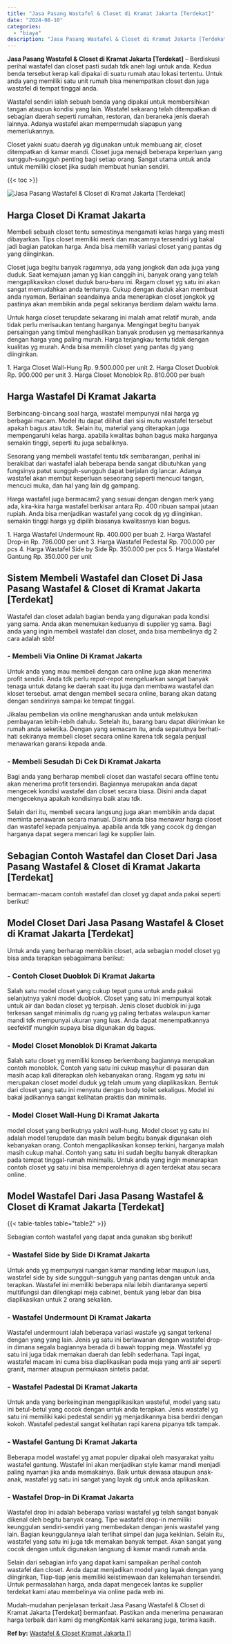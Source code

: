 ```yaml
---
title: "Jasa Pasang Wastafel & Closet di Kramat Jakarta [Terdekat]"
date: "2024-08-10"
categories: 
  - "biaya"
description: "Jasa Pasang Wastafel & Closet di Kramat Jakarta [Terdekat]. Mudah-mudahan penjelasan terkait Jasa Pasang Wastafel & Closet di Kramat Jakarta [Terdekat] ber..."
---
```


**Jasa Pasang Wastafel & Closet di Kramat Jakarta \[Terdekat\]** – Berdiskusi perihal wastafel dan closet pasti sudah tdk aneh lagi untuk anda. Kedua benda tersebut kerap kali dipakai di suatu rumah atau lokasi tertentu. Untuk anda yang memiliki satu unit rumah bisa menempatkan closet dan juga wastafel di tempat tinggal anda.

Wastafel sendiri ialah sebuah benda yang dipakai untuk membersihkan tangan ataupun kondisi yang lain. Wastafel sekarang telah ditempatkan di sebagian daerah seperti rumahan, restoran, dan beraneka jenis daerah lainnya. Adanya wastafel akan mempermudah siapapun yang memerlukannya.

Closet yakni suatu daerah yg digunakan untuk membuang air, closet ditempatkan di kamar mandi. Closet juga menajdi beberapa keperluan yang sungguh-sungguh penting bagi setiap orang. Sangat utama untuk anda untuk memiliki closet jika sudah membuat hunian sendiri.

{{< toc >}}

![Jasa Pasang Wastafel & Closet di Kramat Jakarta [Terdekat]](/images/wastafel-closet-murah61.png)

## Harga Closet Di Kramat Jakarta

Membeli sebuah closet tentu semestinya mengamati kelas harga yang mesti dibayarkan. Tips closet memiliki merk dan macamnya tersendiri yg bakal jadi bagian patokan harga. Anda bisa memilih variasi closet yang pantas dg yang diinginkan.

Closet juga begitu banyak ragamnya, ada yang jongkok dan ada juga yang duduk. Saat kemajuan jaman yg kian canggih ini, banyak orang yang telah mengaplikasikan closet duduk baru-baru ini. Ragam closet yg satu ini akan sangat memudahkan anda tentunya. Cukup dengan duduk akan membuat anda nyaman. Berlainan seandainya anda menerapkan closet jongkok yg pastinya akan membikin anda pegal sekiranya berdiam dalam waktu lama.

Untuk harga closet terupdate sekarang ini malah amat relatif murah, anda tidak perlu merisaukan tentang harganya. Mengingat begitu banyak persaingan yang timbul menghasilkan banyak produsen yg memasarkannya dengan harga yang paling murah. Harga terjangkau tentu tidak dengan kualitas yg murah. Anda bisa memilih closet yang pantas dg yang diinginkan.

1\. Harga Closet Wall-Hung Rp. 9.500.000 per unit 2. Harga Closet Duoblok Rp. 900.000 per unit 3. Harga Closet Monoblok Rp. 810.000 per buah

## Harga Wastafel Di Kramat Jakarta

Berbincang-bincang soal harga, wastafel mempunyai nilai harga yg berbagai macam. Model itu dapat dilihat dari sisi mutu wastafel tersebut apakah bagus atau tdk. Selain itu, material yang diterapkan juga mempengaruhi kelas harga. apabila kwalitas bahan bagus maka harganya semakin tinggi, seperti itu juga sebaliknya.

Sesorang yang membeli wastafel tentu tdk sembarangan, perihal ini berakibat dari wastafel ialah beberapa benda sangat dibutuhkan yang fungsinya patut sungguh-sungguh dapat berjalan dg lancar. Adanya wastafel akan membut keperluan seseorang seperti mencuci tangan, mencuci muka, dan hal yang lain dg gampang.

Harga wastafel juga bermacam2 yang sesuai dengan dengan merk yang ada, kira-kira harga wastafel berkisar antara Rp. 400 ribuan sampai jutaan rupiah. Anda bisa menjadikan wastafel yang cocok dg yg diinginkan. semakin tinggi harga yg dipilih biasanya kwalitasnya kian bagus.

1\. Harga Wastafel Undermount Rp. 400.000 per buah 2. Harga Wastafel Drop-in Rp. 786.000 per unit 3. Harga Wastafel Pedestal Rp. 700.000 per pcs 4. Harga Wastafel Side by Side Rp. 350.000 per pcs 5. Harga Wastafel Gantung Rp. 350.000 per unit

## Sistem Membeli Wastafel dan Closet Di Jasa Pasang Wastafel & Closet di Kramat Jakarta \[Terdekat\]

Wastafel dan closet adalah bagian benda yang digunakan pada kondisi yang sama. Anda akan menemukan keduanya di supplier yg sama. Bagi anda yang ingin membeli wastafel dan closet, anda bisa membelinya dg 2 cara adalah sbb!

### \- Membeli Via Online Di Kramat Jakarta

Untuk anda yang mau membeli dengan cara online juga akan menerima profit sendiri. Anda tdk perlu repot-repot mengeluarkan sangat banyak tenaga untuk datang ke daerah saat itu juga dan membawa wastafel dan kloset tersebut. amat dengan membeli secara online, barang akan datang dengan sendirinya sampai ke tempat tinggal.

Jikalau pembelian via online mengharuskan anda untuk melakukan pembayaran lebih-lebih dahulu. Setelah itu, barang baru dapat dikirimkan ke rumah anda seketika. Dengan yang semacam itu, anda sepatutnya berhati-hati sekiranya membeli closet secara online karena tdk segala penjual menawarkan garansi kepada anda.

### \- Membeli Sesudah Di Cek Di Kramat Jakarta

Bagi anda yang berharap membeli closet dan wastafel secara offline tentu akan menerima profit tersendiri. Bagiannya merupakan anda dapat mengecek kondisi wastafel dan closet secara biasa. Disini anda dapat mengeceknya apakah kondisinya baik atau tdk.

Selain dari itu, membeli secara langsung juga akan membikin anda dapat meminta penawaran secara manual. Disini anda bisa menawar harga closet dan wastafel kepada penjualnya. apabila anda tdk yang cocok dg dengan harganya dapat segera mencari lagi ke supplier lain.

## Sebagian Contoh Wastafel dan Closet Dari Jasa Pasang Wastafel & Closet di Kramat Jakarta \[Terdekat\]

bermacam-macam contoh wastafel dan closet yg dapat anda pakai seperti berikut!

## Model Closet Dari Jasa Pasang Wastafel & Closet di Kramat Jakarta \[Terdekat\]

Untuk anda yang berharap membikin closet, ada sebagian model closet yg bisa anda terapkan sebagaimana berikut:

### \- Contoh Closet Duoblok Di Kramat Jakarta

Salah satu model closet yang cukup tepat guna untuk anda pakai selanjutnya yakni model duoblok. Closet yang satu ini mempunyai kotak untuk air dan badan closet yg terpisah. Jenis closet duoblok ini juga terkesan sangat minimalis dg ruang yg paling terbatas walaupun kamar mandi tdk mempunyai ukuran yang luas. Anda dapat menempatkannya seefektif mungkin supaya bisa digunakan dg bagus.

### \- Model Closet Monoblok Di Kramat Jakarta

Salah satu closet yg memiliki konsep berkembang bagiannya merupakan contoh monoblok. Contoh yang satu ini cukup masyhur di pasaran dan masih acap kali diterapkan oleh kebanyakan orang. Ragam yg satu ini merupakan closet model duduk yg telah umum yang diaplikasikan. Bentuk dari closet yang satu ini menyatu dengan body toilet sekaligus. Model ini bakal jadikannya sangat kelihatan praktis dan minimalis.

### \- Model Closet Wall-Hung Di Kramat Jakarta

model closet yang berikutnya yakni wall-hung. Model closet yg satu ini adalah model terupdate dan masih belum begitu banyak digunakan oleh kebanyakan orang. Contoh mengaplikasikan konsep terkini, harganya malah masih cukup mahal. Contoh yang satu ini sudah begitu banyak diterapkan pada tempat tinggal-rumah minimalis. Untuk anda yang ingin menerapkan contoh closet yg satu ini bisa memperolehnya di agen terdekat atau secara online.

## Model Wastafel Dari Jasa Pasang Wastafel & Closet di Kramat Jakarta \[Terdekat\]

{{< table-tables table="table2" >}}

Sebagian contoh wastafel yang dapat anda gunakan sbg berikut!

### \- Wastafel Side by Side Di Kramat Jakarta

Untuk anda yg mempunyai ruangan kamar manding lebar maupun luas, wastafel side by side sungguh-sungguh yang pantas dengan untuk anda terapkan. Wastafel ini memiliki beberapa nilai lebih diantaranya seperti multifungsi dan dilengkapi meja cabinet, bentuk yang lebar dan bisa diaplikasikan untuk 2 orang sekalian.

### \- Wastafel Undermount Di Kramat Jakarta

Wastafel undermount ialah beberapa variasi wastafe yg sangat terkenal dengan yang yang lain. Jenis yg satu ini berlawanan dengan wastafel drop-in dimana segala bagiannya berada di bawah topping meja. Wastafel yg satu ini juga tidak memakan daerah dan lebih sederhana. Tapi ingat, wastafel macam ini cuma bisa diaplikasikan pada meja yang anti air seperti granit, marmer ataupun permukaan sintetis padat.

### \- Wastafel Padestal Di Kramat Jakarta

Untuk anda yang berkeinginan mengaplikasikan wasteful, model yang satu ini betul-betul yang cocok dengan untuk anda terapkan. Jenis wastafel yg satu ini memiliki kaki pedestal sendiri yg menjadikannya bisa berdiri dengan kokoh. Wastafel pedestal sangat kelihatan rapi karena pipanya tdk tampak.

### \- Wastafel Gantung Di Kramat Jakarta

Beberapa model wastafel yg amat populer dipakai oleh masyarakat yaitu wastafel gantung. Wastafel ini akan menjadikan style kamar mandi menjadi paling nyaman jika anda memakainya. Baik untuk dewasa ataupun anak-anak, wastafel yg satu ini sangat yang layak dg untuk anda aplikasikan.

### \- Wastafel Drop-in Di Kramat Jakarta

Wastafel drop ini adalah beberapa variasi wastafel yg telah sangat banyak dikenal oleh begitu banyak orang. Tipe wastafel drop-in memiliki keunggulan sendiri-sendiri yang membedakan dengan jenis wastafel yang lain. Bagian keunggulannya ialah terlihat simpel dan juga kekinian. Selain itu, wastafel yang satu ini juga tdk memakan banyak tempat. Akan sangat yang cocok dengan untuk digunakan langsung di kamar mandi rumah anda.

Selain dari sebagian info yang dapat kami sampaikan perihal contoh wastafel dan closet. Anda dapat menjadikan model yang layak dengan yang diinginkan, Tiap-tiap jenis memiliki keistimewaan dan kelemahan tersendiri. Untuk permasalahan harga, anda dapat mengecek lantas ke supplier terdekat kami atau membelinya via online pada web ini.

Mudah-mudahan penjelasan terkait Jasa Pasang Wastafel & Closet di Kramat Jakarta \[Terdekat\] bermanfaat. Pastikan anda menerima penawaran harga terbaik dari kami dg mengKontak kami sekarang juga, terima kasih.

**Ref by:** [Wastafel & Closet Kramat Jakarta []](https://id.wikipedia.org/wiki/Wastafel)

